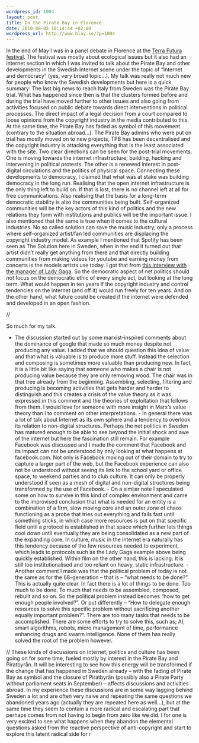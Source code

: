 ```yaml
--- 
wordpress_id: 1004 
layout: post
title: On the Pirate Bay in Florence 
date: 2010-08-05 10:14:44 +02:00 
wordpress_url: http://www.blay.se/?p=1004 
---
```


In the end of May I was in a panel debate in Florence at the [Terra Futura festival](http://www.terrafutura.it/). The festival was mostly about ecological issues but it also had an internet section in which I was invited to talk about the Pirate Bay and other developments in the Swedish Internet scene under the topic of “Internet and democracy” (yes, very broad topic…). My talk was really not much new for people who know the Swedish developments but here is a quick summary: The last big news to reach Italy from Sweden was the Pirate Bay trial. What has happened since then is that the clusters formed before and during the trial have moved further to other issues and also going from activities focused on public debate towards direct interventions in political processes. The direct impact of a legal decision from a court compared to loose opinions from the copyright industry in the media contributed to this. At the same time, the Pirate Bay has faded as symbol of this movement (contrary to the situation abroad…). The Pirate Bay admins who were put on trial has mostly moved on to new projects, TPB has been decentralised and the copyright industry is attacking everything that is the least associated with the site. Two clear directions can be seen for the post-trial movements. One is moving towards the internet infrastructure; building, hacking and intervening in political protests. The other is a renewed interest in post-digital circulations and the politics of physical space. Connecting these developments to democracy, I claimed that what was at stake was building democracy in the long run. Realising that the open internet infrastructure is the only thing left to build on. If that is lost, there is no channel left at all for free communications. Also realising that the basis for a long-term democratic stability is also the communities being built. Self-organized communities will be the key actors of this kind of politics and the new relations they form with institutions and publics will be the important issue. I also mentioned that the same is true when it comes to the cultural industries. No so called solution can save the music industry, only a process where self-organized artist/fan led communities are displacing the copyright industry model. As example I mentioned that Spotify has been seen as The Solution here in Sweden, when in the end it turned out that artist didn’t really get anything from there and that directly building communities from making videos for youtube and earning money from concerts is the models artists use today. I got that from [this interview with the manager of Lady Gaga](http://techcrunch.com/2010/05/26/lady-gagas-manager-we-make-music-videos-for-youtube/). So the democratic aspect of net politics should not focus on the democratic ethic of every single act, but looking at the long term. What would happen in ten years if the copyright industry and control tendencies on the internet (and off it) would run freely for ten years. And on the other hand, what future could be created if the internet were defended and developed in an open fashion. 

//

So much for my talk.

- The discussion started out by some marxist-inspired comments about the dominance of google that made so much money despite not producing any value. I added that we should question this idea of value and that what is valuable is to produce more stuff. Instead the selection and composing is sometimes more valuable than producing new. In fact, it is a little bit like saying that someone who makes a chair is not producing value because they are only removing wood. The chair was in that tree already from the beginning. Assembling, selecting, filtering and producing is becoming activities that gets harder and harder to distinguish and this creates a crisis of the value theory as it was expressed in this comment and the theories of exploitation that follows from them. I would love for someone with more insight in Marx’s value theory than I to comment on other interpretations. - In general there was a lot of talk about Internet as its own sphere and a tendency to overlook its relation to non-digital structures. Perhaps the net politics in Sweden has matured enough to be able to see beyond the initial shock and awe of the internet but here the fascination still remain. For example Facebook was discussed and I made the comment that Facebook and its impact can not be understood by only looking at what happens at facebook.com. Not only is Facebook moving out of their domain to try to capture a larger part of the web, but the Facebook experience can also not be understood without seeing its link to the school yard or office space, to weekend parties and to club culture. It can only be properly understood if seen as a mesh of digital and non-digital structures being transformed by the use of Facebook. - On a simliar note I speculated some on how to survive in this kind of complex environment and came to the improvised conclusion that what is needed for an entity is a combination of a firm, slow moving core and an outer zone of chaos functioning as a probe that tries out everything and fails fast until something sticks, in which case more resources is put on that specific field until a protocol is established in that space which further lets things cool down until eventually they are being consolidated as a new part of the expanding core. In culture, music in the internet era naturally has this tendency because of the few resources needed to experiment, which leads to protocols such as the Lady Gaga example above being quickly established. Within film on the other hand, this is lacking. It is still too institutionalised and too reliant on heavy, static infrastructure. - Another comment I made was that the political problem of today is not the same as for the 68-generation – that is – “what needs to be done?”. This is actually quite clear. In fact there is a lot of things to be done. Too much to be done. To much that needs to be assembled, composed, rebuilt and so on. So the political problem instead becomes “how to get enough people involved?”. Or put differently – “How to delegate enough resources to solve this specific problem without sacrificing another equally important problem?”. There are too many tasks that needs to be accomplished. There are some efforts to try to solve this, such as; AI, smart algorithms, robots, micro management of time, performance enhancing drugs and swarm intelligence. None of them has really solved the root of the problem however.

// These kinds of discussions on Internet, politics and culture has been going on for some time, fueled mostly by interest in the Pirate Bay and Piratbyrån. It will be interesting to see how this energy will be transformed if the change that has happened in Sweden already – with the fading of Pirate Bay as symbol and the closure of Piratbyrån (possibly also a Pirate Party without parliament seats in September) – affects discussions and activities abroad. In my experience these discussions are in some way lagging behind Sweden a lot and are often very naive and repeating the same questions we abandoned years ago (actually they are repeated here as well…), but at the same time they seem to contain a more radical and escalating part that perhaps comes from not having to begin from zero like we did. I for one is very excited to see what happens when they abandon the elemental questions asked from the reactive perspective of anti-copyright and start to explore this latent radical side for r 
